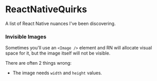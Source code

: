 # ReactNativeQuirks
A list of React Native nuances I've been discovering. 

### Invisible Images

Sometimes you'll use an `<Image />` element and RN will allocate visual space for it, but the image itself will not be visible. 

There are often 2 things wrong: 

* The image needs `width` and `height` values. 
